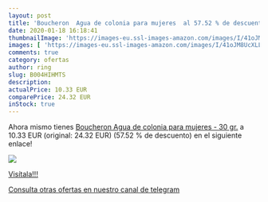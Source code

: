 ```yaml
---
layout: post
title: 'Boucheron  Agua de colonia para mujeres  al 57.52 % de descuento'
date: 2020-01-18 16:18:41
thumbnailImage: 'https://images-eu.ssl-images-amazon.com/images/I/41oJM8UcXLL._SL200_.jpg'
images: [ 'https://images-eu.ssl-images-amazon.com/images/I/41oJM8UcXLL._SL200_.jpg' ]
comments: true
category: ofertas
author: ring
slug: B004HIHMTS
description:
actualPrice: 10.33 EUR
comparePrice: 24.32 EUR
inStock: true
---
```


Ahora mismo tienes [Boucheron  Agua de colonia para mujeres - 30 gr.](https://www.amazon.com/dp/B004HIHMTS/?tag=redken08-20) a 10.33 EUR (original: 24.32 EUR) (57.52 %  de descuento) en el siguiente enlace!

[![](https://images-eu.ssl-images-amazon.com/images/I/41oJM8UcXLL._SL200_.jpg)](https://www.amazon.com/dp/B004HIHMTS/?tag=redken08-20)

[Visítala!!!](https://www.amazon.com/dp/B004HIHMTS/?tag=redken08-20)

[Consulta otras ofertas en nuestro canal de telegram](https://t.me/s/ofertas25)
